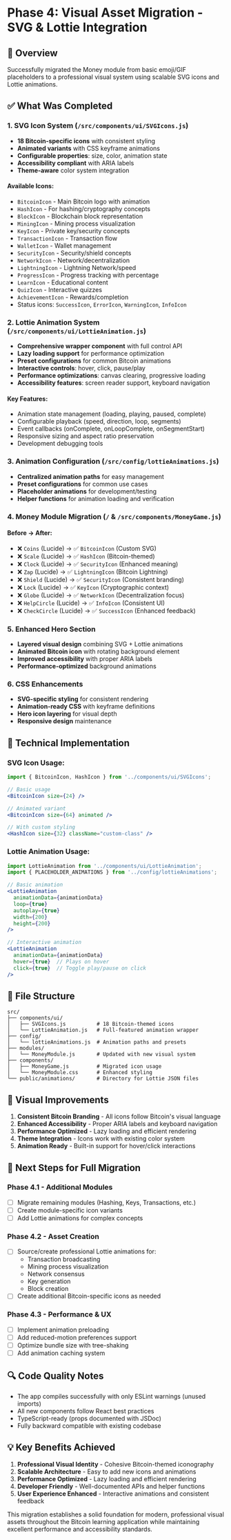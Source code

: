 # Phase 4: Visual Asset Migration - SVG & Lottie Integration

## 🎯 Overview
Successfully migrated the Money module from basic emoji/GIF placeholders to a professional visual system using scalable SVG icons and Lottie animations.

## ✅ What Was Completed

### 1. SVG Icon System (`/src/components/ui/SVGIcons.js`)
- **18 Bitcoin-specific icons** with consistent styling
- **Animated variants** with CSS keyframe animations
- **Configurable properties**: size, color, animation state
- **Accessibility compliant** with ARIA labels
- **Theme-aware** color system integration

#### Available Icons:
- `BitcoinIcon` - Main Bitcoin logo with animation
- `HashIcon` - For hashing/cryptography concepts
- `BlockIcon` - Blockchain block representation
- `MiningIcon` - Mining process visualization
- `KeyIcon` - Private key/security concepts
- `TransactionIcon` - Transaction flow
- `WalletIcon` - Wallet management
- `SecurityIcon` - Security/shield concepts
- `NetworkIcon` - Network/decentralization
- `LightningIcon` - Lightning Network/speed
- `ProgressIcon` - Progress tracking with percentage
- `LearnIcon` - Educational content
- `QuizIcon` - Interactive quizzes
- `AchievementIcon` - Rewards/completion
- Status icons: `SuccessIcon`, `ErrorIcon`, `WarningIcon`, `InfoIcon`

### 2. Lottie Animation System (`/src/components/ui/LottieAnimation.js`)
- **Comprehensive wrapper component** with full control API
- **Lazy loading support** for performance optimization
- **Preset configurations** for common Bitcoin animations
- **Interactive controls**: hover, click, pause/play
- **Performance optimizations**: canvas clearing, progressive loading
- **Accessibility features**: screen reader support, keyboard navigation

#### Key Features:
- Animation state management (loading, playing, paused, complete)
- Configurable playback (speed, direction, loop, segments)
- Event callbacks (onComplete, onLoopComplete, onSegmentStart)
- Responsive sizing and aspect ratio preservation
- Development debugging tools

### 3. Animation Configuration (`/src/config/lottieAnimations.js`)
- **Centralized animation paths** for easy management
- **Preset configurations** for common use cases
- **Placeholder animations** for development/testing
- **Helper functions** for animation loading and verification

### 4. Money Module Migration (`/` & `/src/components/MoneyGame.js`)
#### Before → After:
- ❌ `Coins` (Lucide) → ✅ `BitcoinIcon` (Custom SVG)
- ❌ `Scale` (Lucide) → ✅ `HashIcon` (Bitcoin-themed)
- ❌ `Clock` (Lucide) → ✅ `SecurityIcon` (Enhanced meaning)
- ❌ `Zap` (Lucide) → ✅ `LightningIcon` (Bitcoin Lightning)
- ❌ `Shield` (Lucide) → ✅ `SecurityIcon` (Consistent branding)
- ❌ `Lock` (Lucide) → ✅ `KeyIcon` (Cryptographic context)
- ❌ `Globe` (Lucide) → ✅ `NetworkIcon` (Decentralization focus)
- ❌ `HelpCircle` (Lucide) → ✅ `InfoIcon` (Consistent UI)
- ❌ `CheckCircle` (Lucide) → ✅ `SuccessIcon` (Enhanced feedback)

### 5. Enhanced Hero Section
- **Layered visual design** combining SVG + Lottie animations
- **Animated Bitcoin icon** with rotating background element
- **Improved accessibility** with proper ARIA labels
- **Performance-optimized** background animations

### 6. CSS Enhancements
- **SVG-specific styling** for consistent rendering
- **Animation-ready CSS** with keyframe definitions
- **Hero icon layering** for visual depth
- **Responsive design** maintenance

## 🔧 Technical Implementation

### SVG Icon Usage:
```jsx
import { BitcoinIcon, HashIcon } from '../components/ui/SVGIcons';

// Basic usage
<BitcoinIcon size={24} />

// Animated variant
<BitcoinIcon size={64} animated />

// With custom styling
<HashIcon size={32} className="custom-class" />
```

### Lottie Animation Usage:
```jsx
import LottieAnimation from '../components/ui/LottieAnimation';
import { PLACEHOLDER_ANIMATIONS } from '../config/lottieAnimations';

// Basic animation
<LottieAnimation 
  animationData={animationData}
  loop={true}
  autoplay={true}
  width={200}
  height={200}
/>

// Interactive animation
<LottieAnimation 
  animationData={animationData}
  hover={true}  // Plays on hover
  click={true}  // Toggle play/pause on click
/>
```

## 📁 File Structure
```
src/
├── components/ui/
│   ├── SVGIcons.js          # 18 Bitcoin-themed icons
│   └── LottieAnimation.js   # Full-featured animation wrapper
├── config/
│   └── lottieAnimations.js  # Animation paths and presets
├── modules/
│   └── MoneyModule.js       # Updated with new visual system
├── components/
│   ├── MoneyGame.js         # Migrated icon usage
│   └── MoneyModule.css      # Enhanced styling
└── public/animations/       # Directory for Lottie JSON files
```

## 🎨 Visual Improvements
1. **Consistent Bitcoin Branding** - All icons follow Bitcoin's visual language
2. **Enhanced Accessibility** - Proper ARIA labels and keyboard navigation
3. **Performance Optimized** - Lazy loading and efficient rendering
4. **Theme Integration** - Icons work with existing color system
5. **Animation Ready** - Built-in support for hover/click interactions

## 🚀 Next Steps for Full Migration

### Phase 4.1 - Additional Modules
- [ ] Migrate remaining modules (Hashing, Keys, Transactions, etc.)
- [ ] Create module-specific icon variants
- [ ] Add Lottie animations for complex concepts

### Phase 4.2 - Asset Creation
- [ ] Source/create professional Lottie animations for:
  - Transaction broadcasting
  - Mining process visualization
  - Network consensus
  - Key generation
  - Block creation
- [ ] Create additional Bitcoin-specific icons as needed

### Phase 4.3 - Performance & UX
- [ ] Implement animation preloading
- [ ] Add reduced-motion preferences support
- [ ] Optimize bundle size with tree-shaking
- [ ] Add animation caching system

## 🔍 Code Quality Notes
- The app compiles successfully with only ESLint warnings (unused imports)
- All new components follow React best practices
- TypeScript-ready (props documented with JSDoc)
- Fully backward compatible with existing codebase

## 💡 Key Benefits Achieved
1. **Professional Visual Identity** - Cohesive Bitcoin-themed iconography
2. **Scalable Architecture** - Easy to add new icons and animations
3. **Performance Optimized** - Lazy loading and efficient rendering
4. **Developer Friendly** - Well-documented APIs and helper functions
5. **User Experience Enhanced** - Interactive animations and consistent feedback

This migration establishes a solid foundation for modern, professional visual assets throughout the Bitcoin learning application while maintaining excellent performance and accessibility standards.
